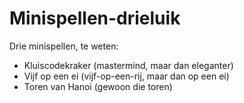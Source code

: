 # Minispellen-drieluik

Drie minispellen, te weten:

* Kluiscodekraker (mastermind, maar dan eleganter)
* Vijf op een ei (vijf-op-een-rij, maar dan op een ei)
* Toren van Hanoi (gewoon die toren)
